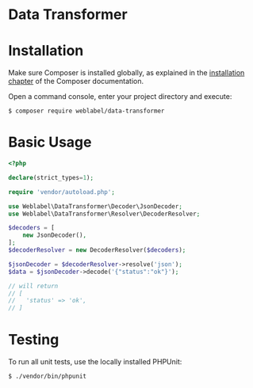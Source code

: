 Data Transformer
============

Installation
============

Make sure Composer is installed globally, as explained in the
[installation chapter](https://getcomposer.org/doc/00-intro.md)
of the Composer documentation.

Open a command console, enter your project directory and execute:

```console
$ composer require weblabel/data-transformer
```

Basic Usage
===========
```php
<?php

declare(strict_types=1);

require 'vendor/autoload.php';

use Weblabel\DataTransformer\Decoder\JsonDecoder;
use Weblabel\DataTransformer\Resolver\DecoderResolver;

$decoders = [
    new JsonDecoder(),
];
$decoderResolver = new DecoderResolver($decoders);

$jsonDecoder = $decoderResolver->resolve('json');
$data = $jsonDecoder->decode('{"status":"ok"}');

// will return
// [
//   'status' => 'ok',
// ]
```

Testing
=======
To run all unit tests, use the locally installed PHPUnit:

```console
$ ./vendor/bin/phpunit
```
